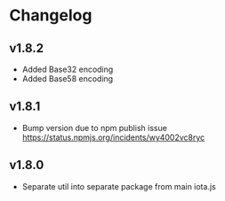 # Changelog

## v1.8.2

* Added Base32 encoding
* Added Base58 encoding

## v1.8.1

* Bump version due to npm publish issue <https://status.npmjs.org/incidents/wy4002vc8ryc>

## v1.8.0

* Separate util into separate package from main iota.js
